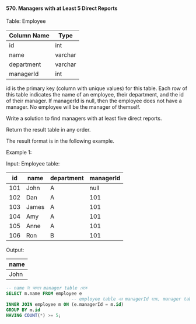#### 570. Managers with at Least 5 Direct Reports


Table: Employee


| Column Name | Type    |
|-------------|---------|
| id          | int     |
| name        | varchar |
| department  | varchar |
| managerId   | int     |

id is the primary key (column with unique values) for this table.
Each row of this table indicates the name of an employee, their department, and the id of their manager.
If managerId is null, then the employee does not have a manager.
No employee will be the manager of themself.

 

Write a solution to find managers with at least five direct reports.

Return the result table in any order.

The result format is in the following example.

 

Example 1:

Input: 
Employee table:

| id  | name  | department | managerId |
|-----|-------|------------|-----------|
| 101 | John  | A          | null      |
| 102 | Dan   | A          | 101       |
| 103 | James | A          | 101       |
| 104 | Amy   | A          | 101       |
| 105 | Anne  | A          | 101       |
| 106 | Ron   | B          | 101       |

Output: 

| name |
|------|
| John |



```sql
-- name টা আসবে manager table থেকে 
SELECT m.name FROM employee e
                         -- employee table এর managerId হচ্ছে, manager table এর id 
INNER JOIN employee m ON (e.managerId = m.id)
GROUP BY m.id
HAVING COUNT(*) >= 5;
```